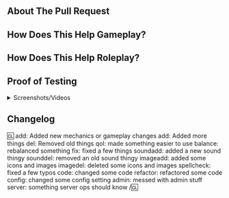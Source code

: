 ## About The Pull Request

<!-- Write **BELOW** The Headers and **ABOVE** The comments, else it may not be viewable. You may remove these comments. -->
<!-- You can view Contributing.MD for a detailed description of the pull request process. -->
<!-- Describe The Pull Request. Please be sure every change is documented or this can delay review and even discourage maintainers from merging your PR! -->

## How Does This Help **Gameplay**?

<!-- Optional, remove the above header if unused. Describe why you made these changes from a mechanical perspective. Failure to include important reasoning, no matter how petty, may end in your PR being held under tighter scrutiny. -->

## How Does This Help **Roleplay**?

<!-- Please add a short description of why you think these changes would benefit the game and the roleplay atmosphere of the server. If you can't justify it in words, it might not be worth adding. -->

## Proof of Testing

<!-- Include any screenshots/videos/debugging steps of the code functioning successfully, between the </summary> and </details> code blocks. -->
<!-- To our mappers and spriters: Posting screenshots of content INSIDE EDITORS (aseprite, PDN, SDMM, ect) is NOT valid proof of testing. Please make sure that you COMPILE the game and provide PROOF you tested your edits. -->
<!-- New content PRs will not be merged without screencaps of what every added thing looks like in game. -->

<details>
<summary>Screenshots/Videos</summary> <!-- Leave the line after this one empty. Embeds like breaking if you don't -->

</details>

## Changelog

<!-- If your PR modifies aspects of the game that can be concretely observed by players or admins you should add a changelog. If your change does NOT meet this description, remove this section. Please note that maintainers freely reserve the right to remove and add tags should they deem it appropriate. -->

:cl:
add: Added new mechanics or gameplay changes
add: Added more things
del: Removed old things
qol: made something easier to use
balance: rebalanced something
fix: fixed a few things
soundadd: added a new sound thingy
sounddel: removed an old sound thingy
imageadd: added some icons and images
imagedel: deleted some icons and images
spellcheck: fixed a few typos
code: changed some code
refactor: refactored some code
config: changed some config setting
admin: messed with admin stuff
server: something server ops should know
/:cl:

<!-- Both :cl:s are required for the changelog to work! You can put your name to the right of the first :cl: if you want to overwrite your GitHub username as author ingame. -->
<!-- You can use multiple of the same prefix (they're only used for the icon ingame) and delete the unneeded ones. Despite some of the tags, changelogs should generally represent how a player might be affected by the changes rather than a summary of the PR's contents. -->
